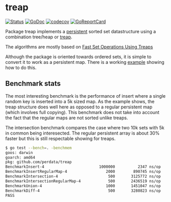 # treap

[![Status](https://travis-ci.com/perdata/treap.svg?branch=master)](https://travis-ci.com/perdata/treap?branch=master)
[![GoDoc](https://godoc.org/github.com/perdata/treap?status.svg)](https://godoc.org/github.com/perdata/treap)
[![codecov](https://codecov.io/gh/perdata/treap/branch/master/graph/badge.svg)](https://codecov.io/gh/perdata/treap)
[![GoReportCard](https://goreportcard.com/badge/github.com/perdata/treap)](https://goreportcard.com/report/github.com/perdata/treap)

Package treap implements a [persistent](https://en.wikipedia.org/wiki/Persistent_data_structure) sorted set datastructure using a combination tree/heap or [treap](https://en.wikipedia.org/wiki/Treap).

The algorithms are mostly based on [Fast Set Operations Using Treaps](https://www.cs.cmu.edu/~scandal/papers/treaps-spaa98.pdf)

Although the package is oriented towards ordered sets, it is simple to convert it to work as a persistent map.  There is a working [example](https://godoc.org/github.com/perdata/treap#example-package--OrderedMap) showing how to do this.


##  Benchmark stats

The most interesting benchmark is the performance of insert where a
single random key is inserted into a 5k sized map.  As the example
shows, the treap structure does well here as opposed to a regular
persistent map (which involves full copying).  This benchmark does not
take into account the fact that the regular maps are not sorted unlike
treaps. 

The intersection benchmark compares the case where two 10k sets with
5k in common being interesected. The regular persistent array is about
30% faster but this is still respectable showing for treaps. 


```sh
$ go test --bench=. -benchmem
goos: darwin
goarch: amd64
pkg: github.com/perdata/treap
BenchmarkInsert-4                   	 1000000	      2347 ns/op	    1719 B/op	      36 allocs/op
BenchmarkInsertRegularMap-4         	    2000	    890745 ns/op	  336311 B/op	       8 allocs/op
BenchmarkIntersection-4             	     500	   3125772 ns/op	 1719838 B/op	   35836 allocs/op
BenchmarkIntersectionRegularMap-4   	     500	   2436519 ns/op	  718142 B/op	     123 allocs/op
BenchmarkUnion-4                    	    1000	   1451047 ns/op	  939846 B/op	   19580 allocs/op
BenchmarkDiff-4                     	     500	   3280823 ns/op	 1742080 B/op	   36298 allocs/op
PASS
```
